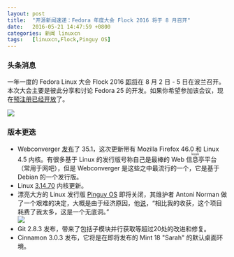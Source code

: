 ```yaml
---
layout: post
title:	"开源新闻速递：Fedora 年度大会 Flock 2016 将于 8 月召开"
date:	2016-05-21 14:47:59 +0800 
categories:	新闻 linuxcn 
tags:	[linuxcn,Flock,Pinguy OS]
---
```



### 头条消息


一年一度的 Fedora Linux 大会 Flock 2016 [即将](https://fedoramagazine.org/flock-2016-schedule-now/)在 8 月 2 日 - 5 日在波兰召开。本次大会主要是彼此分享和讨论 Fedora 25 的开发。如果你希望参加该会议，现在[预注册已经开放](http://flocktofedora.org/)了。


![](/Asserts/Images//attachment/album/201605/21/144802mi6x6i24nv47vzp4.jpg)


 


### 版本更迭


* Webconverger [发布](https://webconverger.org/blog/2016/Webconverger_35_release/)了 35.1，这次更新带有 Mozilla Firefox 46.0 和 Linux 4.5 内核。有很多基于 Linux 的发行版号称自己是最棒的 Web <ruby> 信息亭 <rp>  （ </rp> <rt>  kiosk </rt> <rp>  ） </rp></ruby>平台（常用于网吧），但是 Webconverger 是这些之中最流行的一个，它是基于 Debian 的一个发行版。
* Linux [3.14.70](http://lkml.iu.edu/hypermail/linux/kernel/1605.2/02167.html) 内核更新。
* 漂亮大方的 Linux 发行版 [Pinguy OS](http://pinguyos.com/) 即将关闭，其维护者 Antoni Norman 做了一个艰难的决定，大概是由于经济原因，他[说](http://pinguyos.com/2016/05/thinking-about-killing-off-pinguy-os/)，“相比我的收获，这个项目耗费了我太多，这是一个无底洞。”  
![](/Asserts/Images//attachment/album/201605/21/144803huqxwwp1a2210u5y.jpg)
* Git 2.8.3 发布，带来了包括子模块并行获取等超过20处的改进和修复。
* Cinnamon 3.0.3 发布，它将是在即将发布的 Mint 18 "Sarah" 的默认桌面环境。
